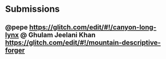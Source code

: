 # Submissions

@pepe https://glitch.com/edit/#!/canyon-long-lynx
@ Ghulam Jeelani Khan https://glitch.com/edit/#!/mountain-descriptive-forger
---
